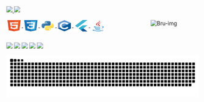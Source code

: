 

 <div>
  <a href="https://github.com/bruninhaout">
  <img height="180em" src="https://github-readme-stats.vercel.app/api?username=bruninhaout&show_icons=true&theme=nord&include_all_commits=true&count_private=true"/>
  <img height="180em" src="https://github-readme-stats.vercel.app/api/top-langs/?username=bruninhaout&layout=compact&langs_count=7&theme=nord"/>
  <!--<a href="https://github.com/bruninhaout">
  <img height="154em" src="https://github-readme-stats.vercel.app/api/wakatime?username=bruninhaout&layout=compact&langs_count=7&theme=nord"/> -->

  

</div>
  <div style="display: inline_block"><br>
  <img align="center" alt="Bru-HTML" height="30" width="40" src="https://raw.githubusercontent.com/devicons/devicon/master/icons/html5/html5-original.svg">
  <img align="center" alt="Bru-CSS" height="30" width="40" src="https://raw.githubusercontent.com/devicons/devicon/master/icons/css3/css3-original.svg">
  <img align="center" alt="Bru-Python" height="30" width="40" src="https://raw.githubusercontent.com/devicons/devicon/master/icons/python/python-original.svg">
  <img align="center" alt="Bru-C" height="30" width="40" src="https://raw.githubusercontent.com/devicons/devicon/master/icons/c/c-original.svg">
  <img align="center" alt="Bru-Flutter" height="30" width="40" src="https://raw.githubusercontent.com/devicons/devicon/master/icons/flutter/flutter-original.svg">
  <img align="center" alt="Bru-java" height="30" width="40" src="https://raw.githubusercontent.com/devicons/devicon/master/icons/java/java-original.svg">
  <img width="25%" align="right" alt="Bru-img" src="https://64.media.tumblr.com/c2ed5416a2d8e57ecd561ddd9117927b/5381e187794a270405/s640x960/86d7f1bd5852ea6de8c0a2126a366fabc4ec6758.gifv">
  
</div>
  
##

<div> 
  <a href="https://www.instagram.com/_bruninha._/" target="_blank"><img src="https://img.shields.io/badge/-Instagram-%23E4405F?style=for-the-badge&logo=instagram&logoColor=white" target="_blank"></a>
 	<a href="https://www.twitch.tv/bruninhaout" target="_blank"><img src="https://img.shields.io/badge/Twitch-9146FF?style=for-the-badge&logo=twitch&logoColor=white" target="_blank"></a> 
  <a href = "mailto:bruna.cordeiro29@hotmail.com"><img src="https://img.shields.io/badge/-Outlook-0078D4?style=for-the-badge&logo=microsoft-outlook&logoColor=white" target="_blank"></a>
  <a href="https://www.linkedin.com/in/bruna-de-paula-cordeiro/" target="_blank"><img src="https://img.shields.io/badge/-LinkedIn-%230077B5?style=for-the-badge&logo=linkedin&logoColor=white" target="_blank"></a>
  <a href="https://web.facebook.com/bruna.depaulacordeiro/" target="_blank"><img src="https://img.shields.io/badge/Facebook-1877F2?style=for-the-badge&logo=facebook&logoColor=white" target="_blank"></a> 
 
  ![Snake animation](https://github.com/bruninhaout/bruninhaout/blob/output/github-contribution-grid-snake.svg)
 
</div>
